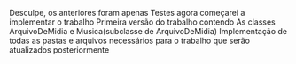 Desculpe, os anteriores foram apenas Testes agora começarei a implementar o trabalho
Primeira versão do trabalho contendo 
    As classes ArquivoDeMidia e Musica(subclasse de ArquivoDeMidia)
    Implementação de todas as pastas e arquivos necessários para o trabalho que serão atualizados posteriormente 